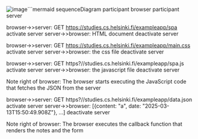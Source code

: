 ![image](https://github.com/user-attachments/assets/9f0a9685-11f5-49f8-b307-9b7238a8a5c6)```mermaid
sequenceDiagram
  participant browser
  participant server

  browser->>server: GET https://studies.cs.helsinki.fi/exampleapp/spa
  activate server
  server->>browser: HTML document
  deactivate server

  browser->>server: GET https://studies.cs.helsinki.fi/exampleapp/main.css
  activate server
  server->>browser: the css file
  deactivate server

  browser->>server: GET https?//studies.cs.helsinki.fi/exampleapp/spa.js
  activate server
  server->>browser: the javascript file
  deactivate server

  Note right of browser: The browser starts executing the JavaScript code that fetches the JSON from the server

  browser->>server: GET https?//studies.cs.helsinki.fi/exampleapp/data.json
  activate server
  server->>browser: [{content: "a", date: "2025-03-13T15:50:49.908Z"}, ...]
  deactivate server

  Note right of browser: The browser executes the callback function that renders the notes and the form
```
